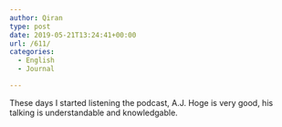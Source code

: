 ```yaml
---
author: Qiran
type: post
date: 2019-05-21T13:24:41+00:00
url: /611/
categories:
  - English
  - Journal

---
```

These days I started listening the podcast, A.J. Hoge is very good, his talking is understandable and knowledgable.